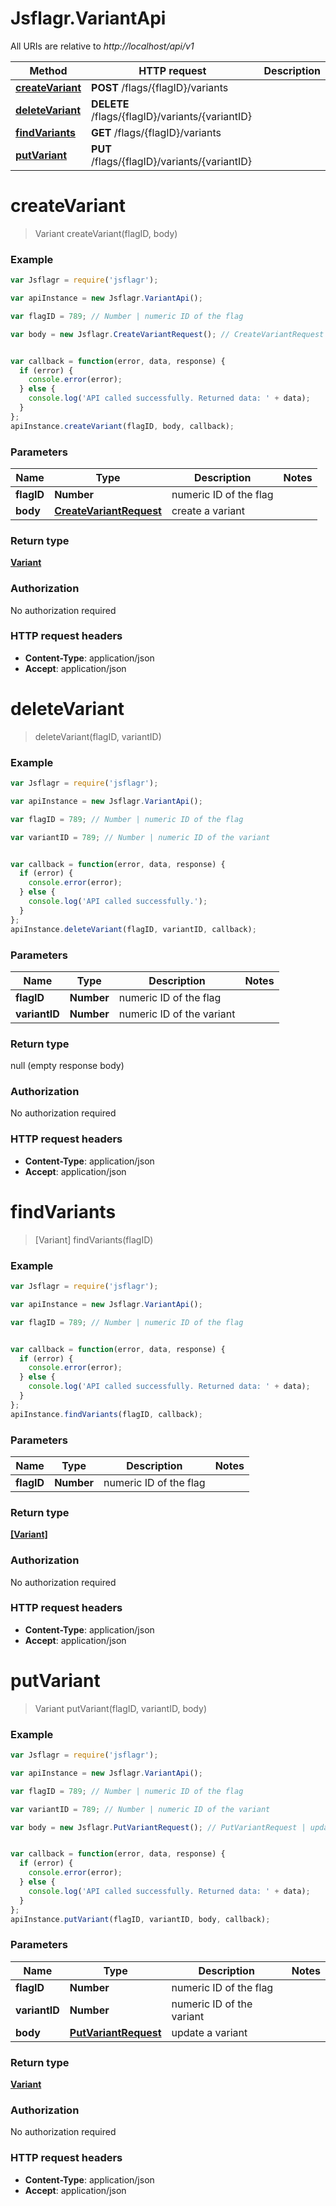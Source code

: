 # Jsflagr.VariantApi

All URIs are relative to *http://localhost/api/v1*

Method | HTTP request | Description
------------- | ------------- | -------------
[**createVariant**](VariantApi.md#createVariant) | **POST** /flags/{flagID}/variants | 
[**deleteVariant**](VariantApi.md#deleteVariant) | **DELETE** /flags/{flagID}/variants/{variantID} | 
[**findVariants**](VariantApi.md#findVariants) | **GET** /flags/{flagID}/variants | 
[**putVariant**](VariantApi.md#putVariant) | **PUT** /flags/{flagID}/variants/{variantID} | 


<a name="createVariant"></a>
# **createVariant**
> Variant createVariant(flagID, body)



### Example
```javascript
var Jsflagr = require('jsflagr');

var apiInstance = new Jsflagr.VariantApi();

var flagID = 789; // Number | numeric ID of the flag

var body = new Jsflagr.CreateVariantRequest(); // CreateVariantRequest | create a variant


var callback = function(error, data, response) {
  if (error) {
    console.error(error);
  } else {
    console.log('API called successfully. Returned data: ' + data);
  }
};
apiInstance.createVariant(flagID, body, callback);
```

### Parameters

Name | Type | Description  | Notes
------------- | ------------- | ------------- | -------------
 **flagID** | **Number**| numeric ID of the flag | 
 **body** | [**CreateVariantRequest**](CreateVariantRequest.md)| create a variant | 

### Return type

[**Variant**](Variant.md)

### Authorization

No authorization required

### HTTP request headers

 - **Content-Type**: application/json
 - **Accept**: application/json

<a name="deleteVariant"></a>
# **deleteVariant**
> deleteVariant(flagID, variantID)



### Example
```javascript
var Jsflagr = require('jsflagr');

var apiInstance = new Jsflagr.VariantApi();

var flagID = 789; // Number | numeric ID of the flag

var variantID = 789; // Number | numeric ID of the variant


var callback = function(error, data, response) {
  if (error) {
    console.error(error);
  } else {
    console.log('API called successfully.');
  }
};
apiInstance.deleteVariant(flagID, variantID, callback);
```

### Parameters

Name | Type | Description  | Notes
------------- | ------------- | ------------- | -------------
 **flagID** | **Number**| numeric ID of the flag | 
 **variantID** | **Number**| numeric ID of the variant | 

### Return type

null (empty response body)

### Authorization

No authorization required

### HTTP request headers

 - **Content-Type**: application/json
 - **Accept**: application/json

<a name="findVariants"></a>
# **findVariants**
> [Variant] findVariants(flagID)



### Example
```javascript
var Jsflagr = require('jsflagr');

var apiInstance = new Jsflagr.VariantApi();

var flagID = 789; // Number | numeric ID of the flag


var callback = function(error, data, response) {
  if (error) {
    console.error(error);
  } else {
    console.log('API called successfully. Returned data: ' + data);
  }
};
apiInstance.findVariants(flagID, callback);
```

### Parameters

Name | Type | Description  | Notes
------------- | ------------- | ------------- | -------------
 **flagID** | **Number**| numeric ID of the flag | 

### Return type

[**[Variant]**](Variant.md)

### Authorization

No authorization required

### HTTP request headers

 - **Content-Type**: application/json
 - **Accept**: application/json

<a name="putVariant"></a>
# **putVariant**
> Variant putVariant(flagID, variantID, body)



### Example
```javascript
var Jsflagr = require('jsflagr');

var apiInstance = new Jsflagr.VariantApi();

var flagID = 789; // Number | numeric ID of the flag

var variantID = 789; // Number | numeric ID of the variant

var body = new Jsflagr.PutVariantRequest(); // PutVariantRequest | update a variant


var callback = function(error, data, response) {
  if (error) {
    console.error(error);
  } else {
    console.log('API called successfully. Returned data: ' + data);
  }
};
apiInstance.putVariant(flagID, variantID, body, callback);
```

### Parameters

Name | Type | Description  | Notes
------------- | ------------- | ------------- | -------------
 **flagID** | **Number**| numeric ID of the flag | 
 **variantID** | **Number**| numeric ID of the variant | 
 **body** | [**PutVariantRequest**](PutVariantRequest.md)| update a variant | 

### Return type

[**Variant**](Variant.md)

### Authorization

No authorization required

### HTTP request headers

 - **Content-Type**: application/json
 - **Accept**: application/json

